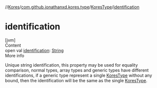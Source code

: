 //[Kores](../../index.md)/[com.github.jonathanxd.kores.type](../index.md)/[KoresType](index.md)/[identification](identification.md)



# identification  
[jvm]  
Content  
open val [identification](identification.md): [String](https://kotlinlang.org/api/latest/jvm/stdlib/kotlin/-string/index.html)  
More info  


Unique string identification, this property may be used for equality comparison, normal types, array types and generic types have different identifications, if a generic type represent a single [KoresType](index.md) without any bound, then the identification will be the same as the single [KoresType](index.md).

  



